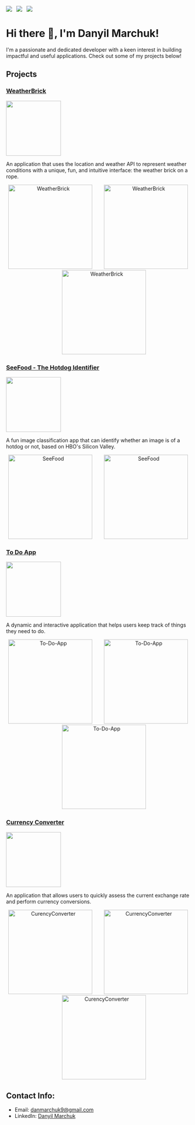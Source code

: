 <a href="https://github.com/danmarchuk/Danyil-Marchuk-Resume.pdf" download><img src="https://img.shields.io/badge/Resume-ff69b4.svg?style=for-the-badge&logo=codeigniter&logoColor=white"></a>&nbsp;&nbsp;&nbsp;<a href="mailto:danmarchuk9@gmail.com"><img src="https://img.shields.io/badge/Email-Danyil-8056d5.svg?style=for-the-badge&logo=minutemailer&logoColor=white"></a>&nbsp;&nbsp;&nbsp;<a href="https://www.linkedin.com/in/danyil-marchuk/" target="_blank"><img src="https://img.shields.io/badge/LinkedIn-Danyil%20Marchuk-brightgreen?style=for-the-badge&logo=linkedin&logoColor=white" ></a>

# Hi there 👋, I'm Danyil Marchuk!

I'm a passionate and dedicated developer with a keen interest in building impactful and useful applications. Check out some of my projects below!

## Projects

### [WeatherBrick](https://github.com/danmarchuk/WeatherBrick)
<p align="left"> <a href="https://github.com/danmarchuk/WeatherBrick"> <img src="https://user-images.githubusercontent.com/33416429/92813512-27f0bb80-f376-11ea-8562-ee2b3e416aec.png" width="150" ></a>
</p>

An application that uses the location and weather API to represent weather conditions with a unique, fun, and intuitive interface: the weather brick on a rope.

<p align="center">
<img src="https://github.com/danmarchuk/WeatherBrick/blob/dev/Images/1.png" width="230" title="WeatherBrick">&nbsp;&nbsp;&nbsp;&nbsp;&nbsp;&nbsp;&nbsp;&nbsp;<img src="https://github.com/danmarchuk/WeatherBrick/blob/dev/Images/2.png" width="230" title="WeatherBrick">&nbsp;&nbsp;&nbsp;&nbsp;&nbsp;&nbsp;&nbsp;&nbsp;<img src="https://github.com/danmarchuk/WeatherBrick/blob/dev/Images/3.gif" width="230" title="WeatherBrick">
</p>

### [SeeFood - The Hotdog Identifier](https://github.com/danmarchuk/SeeFood)
<p align="left"> <a href="https://github.com/danmarchuk/SeeFood"> <img src="https://user-images.githubusercontent.com/33416429/92813512-27f0bb80-f376-11ea-8562-ee2b3e416aec.png" width="150" ></a>
</p>

A fun image classification app that can identify whether an image is of a hotdog or not, based on HBO's Silicon Valley.

<p align="center">
<img src="https://github.com/danmarchuk/SeeFood/blob/main/Images/1.jpg" width="230" title="SeeFood">&nbsp;&nbsp;&nbsp;&nbsp;&nbsp;&nbsp;&nbsp;&nbsp;<img src="https://github.com/danmarchuk/SeeFood/blob/main/Images/2.jpg" width="230" title="SeeFood">
</p>

### [To Do App](https://github.com/danmarchuk/To-Do-App)
<p align="left"> <a href="https://github.com/danmarchuk/To-Do-App"> <img src="https://user-images.githubusercontent.com/33416429/92813512-27f0bb80-f376-11ea-8562-ee2b3e416aec.png" width="150" ></a>
</p>

A dynamic and interactive application that helps users keep track of things they need to do.

<p align="center">
<img src="https://github.com/danmarchuk/To-Do-App/raw/main/Images/1.png" width="230" title="To-Do-App">&nbsp;&nbsp;&nbsp;&nbsp;&nbsp;&nbsp;&nbsp;&nbsp;<img src="https://github.com/danmarchuk/To-Do-App/raw/main/Images/2.png" width="230" title="To-Do-App">&nbsp;&nbsp;&nbsp;&nbsp;&nbsp;&nbsp;&nbsp;&nbsp;<img src="https://github.com/danmarchuk/To-Do-App/blob/main/Images/demo.gif" width="230" title="To-Do-App">
</p>


### [Currency Converter](https://github.com/danmarchuk/CurencyConverter)
<p align="left"> <a href="https://github.com/danmarchuk/CurencyConverter"> <img src="https://user-images.githubusercontent.com/33416429/92813512-27f0bb80-f376-11ea-8562-ee2b3e416aec.png" width="150" ></a>
</p>

 An application that allows users to quickly assess the current exchange rate and perform currency conversions.

<p align="center">
<img src="https://github.com/danmarchuk/CurencyConverter/raw/dev/Images/1.png" width="230" title="CurencyConverter">&nbsp;&nbsp;&nbsp;&nbsp;&nbsp;&nbsp;&nbsp;&nbsp;<img src="https://github.com/danmarchuk/CurencyConverter/raw/dev/Images/2.png" width="230" title="CurrencyConverter">&nbsp;&nbsp;&nbsp;&nbsp;&nbsp;&nbsp;&nbsp;&nbsp;<img src="https://github.com/danmarchuk/CurencyConverter/raw/dev/Images/3.gif" width="230" title="CurencyConverter">
</p>


## Contact Info:

- Email: danmarchuk9@gmail.com
- LinkedIn: [Danyil Marchuk](https://www.linkedin.com/in/danyil-marchuk/)

